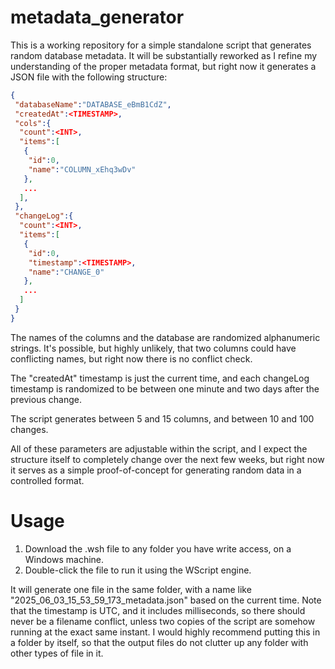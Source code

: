 # metadata_generator
This is a working repository for a simple standalone script that generates random database metadata. It will be substantially reworked as I refine my understanding of the proper metadata format, but right now it generates a JSON file with the following structure:


``` JSON
{
 "databaseName":"DATABASE_eBmB1CdZ",
 "createdAt":<TIMESTAMP>,
 "cols":{
  "count":<INT>,
  "items":[
   {
    "id":0,
    "name":"COLUMN_xEhq3wDv"
   },
   ...
  ],
 },
 "changeLog":{
  "count":<INT>,
  "items":[
   {
    "id":0,
    "timestamp":<TIMESTAMP>,
    "name":"CHANGE_0"
   },
   ...
  ]
 }
}
```

The names of the columns and the database are randomized alphanumeric strings. It's possible, but highly unlikely, that two columns could have conflicting names, but right now there is no conflict check.

The "createdAt" timestamp is just the current time, and each changeLog timestamp is randomized to be between one minute and two days after the previous change. 

The script generates between 5 and 15 columns, and between 10 and 100 changes.

All of these parameters are adjustable within the script, and I expect the structure itself to completely change over the next few weeks, but right now it serves as a simple proof-of-concept for generating random data in a controlled format.

# Usage

1. Download the .wsh file to any folder you have write access, on a Windows machine.
2. Double-click the file to run it using the WScript engine.

It will generate one file in the same folder, with a name like "2025_06_03_15_53_59_173_metadata.json" based on the current time. Note that the timestamp is UTC, and it includes milliseconds, so there should never be a filename conflict, unless two copies of the script are somehow running at the exact same instant. I would highly recommend putting this in a folder by itself, so that the output files do not clutter up any folder with other types of file in it.
